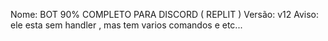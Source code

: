 Nome:  BOT 90% COMPLETO PARA DISCORD ( REPLIT )
Versão: v12 
Aviso: ele esta sem handler , mas tem varios comandos e etc...
